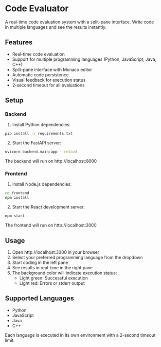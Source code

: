 # Code Evaluator

A real-time code evaluation system with a split-pane interface. Write code in multiple languages and see the results instantly.

## Features

- Real-time code evaluation
- Support for multiple programming languages (Python, JavaScript, Java, C++)
- Split-pane interface with Monaco editor
- Automatic code persistence
- Visual feedback for execution status
- 2-second timeout for all evaluations

## Setup

### Backend

1. Install Python dependencies:
```bash
pip install -r requirements.txt
```

2. Start the FastAPI server:
```bash
uvicorn backend.main:app --reload
```

The backend will run on http://localhost:8000

### Frontend

1. Install Node.js dependencies:
```bash
cd frontend
npm install
```

2. Start the React development server:
```bash
npm start
```

The frontend will run on http://localhost:3000

## Usage

1. Open http://localhost:3000 in your browser
2. Select your preferred programming language from the dropdown
3. Start coding in the left pane
4. See results in real-time in the right pane
5. The background color will indicate execution status:
   - Light green: Successful execution
   - Light red: Errors or stderr output

## Supported Languages

- Python
- JavaScript
- Java
- C++

Each language is executed in its own environment with a 2-second timeout limit.
